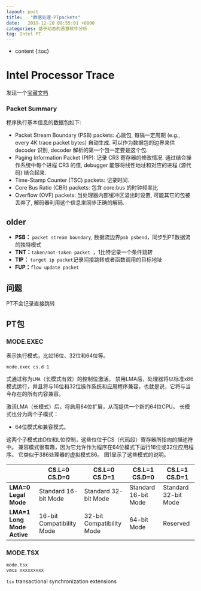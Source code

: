 ```yaml
---
layout: post
title:   "数据处理-PTpackets"
date:   2019-12-20 08:55:01 +0800
categories: 基于动态的恶意软件分析
tag: Intel PT
---
```


* content
{:toc}






# Intel Processor Trace

发现一个[宝藏文档](https://zhangtong16.github.io/2019/06/05/Intel-Processor-Trace/)

### Packet Summary

程序执行基本信息的数据包如下:

- Packet Stream Boundary (PSB) packets: 心跳包, 每隔一定周期 (e.g., every 4K trace packet bytes) 自动生成. 可以作为数据包的边界来供 decoder 识别, decoder 解析的第一个包一定要是这个包.
- Paging Information Packet (PIP): 记录 CR3 寄存器的修改情况. 通过结合操作系统中每个进程 CR3 的值, debugger 能够将线性地址和对应的进程 (源代码) 结合起来.
- Time-Stamp Counter (TSC) packets: 记录时间.
- Core Bus Ratio (CBR) packets: 包含 core:bus 的时钟频率比
- Overflow (OVF) packets: 当处理器内部缓冲区溢出时设置, 可能其它的包被丢弃了, 解码器利用这个信息来同步正确的解码.

## older



* **PSB：** `packet stream boundary`, 数据流边界`psb psbend`，同步到PT数据流的独特模式
* **TNT：**`taken/not-taken packet `，1比特记录一个条件跳转
* **TIP：** `target ip packet`记录间接跳转或者函数调用的目标地址
* **FUP：**`flow update packet` 

## 问题

PT不会记录直接跳转

## PT包

### MODE.EXEC

表示执行模式，比如16位、32位和64位等。

```
mode.exec cs.d 1
```

式通过称为`LMA`（长模式有效）的控制位激活。 禁用LMA后，处理器将以标准x86模式运行，并且将与16位和32位操作系统和应用程序兼容，也就是说，它将与当今存在的所有内容兼容。 

激活LMA（长模式）后，将启用64位扩展，从而提供一个新的64位CPU。 长模式也分为两个子模式：

* 64位模式和兼容模式。 

这两个子模式由D位和L位控制，这些位位于CS（代码段）寄存器所指向的描述符中。 兼容模式很有趣，因为它允许作为程序在64位模式下运行16位或32位应用程序。 它类似于386处理器的虚拟模式86。 图1显示了这些模式的说明。

|                            | CS.L=0 CS.D=0             | CS.L=0 CS.D=1             | CS.L=1 CS.D=0        | CS.L=1 CS.D=1        |
| -------------------------- | ------------------------- | ------------------------- | -------------------- | -------------------- |
| **LMA=0** **Legal Mode**   | Standard 16-bit Mode      | Standard 32-bit Mode      | Standard 16-bit Mode | Standard 32-bit Mode |
| **LMA=1 Long Mode Active** | 16-bit Compatibility Mode | 32-bit Compatibility Mode | 64-bit Mode          | Reserved             |

### MODE.TSX

```
mode.tsx
vmcs xxxxxxxxx
```

`tsx` transactional synchronization extensions

